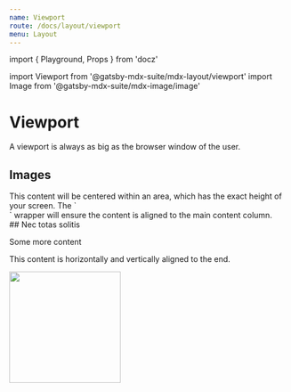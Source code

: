 ```yaml
---
name: Viewport
route: /docs/layout/viewport
menu: Layout
---
```

import { Playground, Props } from 'docz'

import Viewport from '@gatsby-mdx-suite/mdx-layout/viewport'
import Image from '@gatsby-mdx-suite/mdx-image/image'

# Viewport

A viewport is always as big as the browser window of the user.

<Props of={Viewport} />

## Images

<Playground>
  <Viewport>
  <Section>
    This content will be centered within an area, which has the exact height of your screen.
    The `<Section />` wrapper will ensure the content is aligned to the main content column.
  </Section>
  </Viewport>
  <Viewport colorSet="tomato">
  <Section>
  ## Nec totas solitis

  Some more content
  </Section>
  </Viewport>
  <Viewport horizontalAlign="end" verticalAlign="end">

  This content is horizontally and vertically aligned to the end.

  <Image src="https://source.unsplash.com/random?2" width="200" />

  </Viewport>
</Playground>

